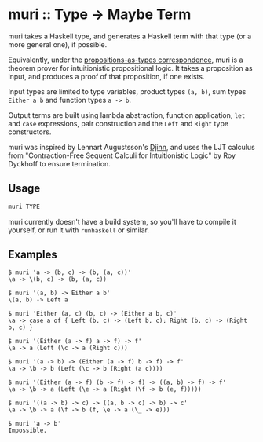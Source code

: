 # muri :: Type -> Maybe Term

muri takes a Haskell type, and generates a Haskell term with that type (or a more general one), if possible.

Equivalently, under the [propositions-as-types correspondence](https://en.wikipedia.org/wiki/Curry%E2%80%93Howard_correspondence), muri is a theorem prover for intuitionistic propositional logic. It takes a proposition as input, and produces a proof of that proposition, if one exists.

Input types are limited to type variables, product types `(a, b)`, sum types `Either a b` and function types `a -> b`.

Output terms are built using lambda abstraction, function application, `let` and `case` expressions, pair construction and the `Left` and `Right` type constructors.

muri was inspired by Lennart Augustsson's [Djinn](https://github.com/augustss/djinn), and uses the LJT calculus from "Contraction-Free Sequent Calculi for Intuitionistic Logic" by Roy Dyckhoff to ensure termination.

## Usage

```sh
muri TYPE
```

muri currently doesn't have a build system, so you'll have to compile it yourself, or run it with `runhaskell` or similar.

## Examples

```
$ muri 'a -> (b, c) -> (b, (a, c))'
\a -> \(b, c) -> (b, (a, c))
```

```
$ muri '(a, b) -> Either a b'
\(a, b) -> Left a
```

```
$ muri 'Either (a, c) (b, c) -> (Either a b, c)'
\a -> case a of { Left (b, c) -> (Left b, c); Right (b, c) -> (Right b, c) }
```

```
$ muri '(Either (a -> f) a -> f) -> f'
\a -> a (Left (\c -> a (Right c)))
```

```
$ muri '(a -> b) -> (Either (a -> f) b -> f) -> f'
\a -> \b -> b (Left (\c -> b (Right (a c))))
```

```
$ muri '(Either (a -> f) (b -> f) -> f) -> ((a, b) -> f) -> f'
\a -> \b -> a (Left (\e -> a (Right (\f -> b (e, f)))))
```

```
$ muri '((a -> b) -> c) -> ((a, b -> c) -> b) -> c'
\a -> \b -> a (\f -> b (f, \e -> a (\_ -> e)))
```

```
$ muri 'a -> b'
Impossible.
```
